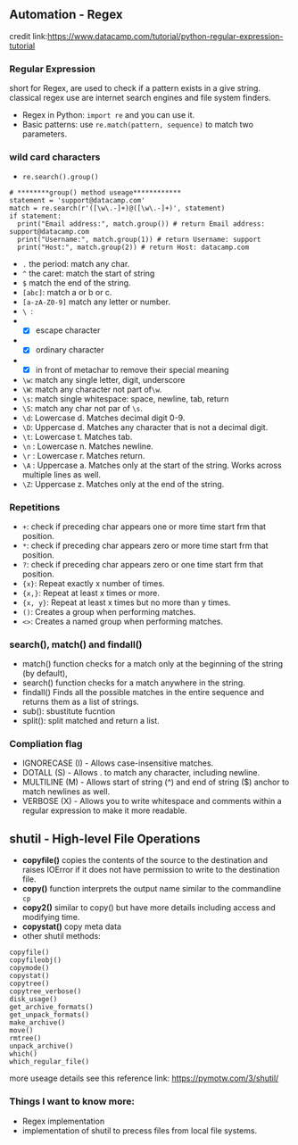 ## Automation - Regex
credit link:https://www.datacamp.com/tutorial/python-regular-expression-tutorial

### Regular Expression
short for Regex, are used to check if a pattern exists in a give string. 
classical regex use are internet search engines and file system finders.

- Regex in Python: ```import re``` and you can use it.
- Basic patterns: use ```re.match(pattern, sequence)``` to match two parameters.

### wild card characters

- ```re.search().group()```
```angular2html
# ********group() method useage************
statement = 'support@datacamp.com'
match = re.search(r'([\w\.-]+)@([\w\.-]+)', statement)
if statement:
  print("Email address:", match.group()) # return Email address: support@datacamp.com
  print("Username:", match.group(1)) # return Username: support
  print("Host:", match.group(2)) # return Host: datacamp.com
```
- ```.``` the period: match any char.
- ```^``` the caret: match the start of string
- ```$``` match the end of the string.
- ```[abc]```: match a or b or c.
- ```[a-zA-Z0-9]``` match any letter or number.
- ```\ ```:
- -[x] escape character
- -[x] ordinary character
- -[x] in front of metachar to remove their special meaning
- ```\w```: match any single letter, digit, underscore
- ```\W```: match any character not part of```\w```.
- ```\s```: match single whitespace: space, newline, tab, return
- ```\S```: match any char not par of ```\s```.
- ```\d```: Lowercase d. Matches decimal digit 0-9.
- ```\D```: Uppercase d. Matches any character that is not a decimal digit.
- ```\t```: Lowercase t. Matches tab.
- ```\n``` : Lowercase n. Matches newline.
- ```\r``` : Lowercase r. Matches return.
- ```\A``` : Uppercase a. Matches only at the start of the string. Works across multiple lines as well.
- ```\Z```: Uppercase z. Matches only at the end of the string.

### Repetitions

- ```+```: check if preceding char appears one or more time start frm that position.
- ```*```: check if preceding char appears zero or more time start frm that position.
- ```?```: check if preceding char appears zero or one time start frm that position.
- ```{x}```: Repeat exactly x number of times.
- ```{x,}```: Repeat at least x times or more.
- ```{x, y}```: Repeat at least x times but no more than y times.
- ```()```: Creates a group when performing matches.
- ```<>```: Creates a named group when performing matches.

### search(), match() and findall()
- match() function checks for a match only at the beginning of the string (by default), 
- search() function checks for a match anywhere in the string.
- findall() Finds all the possible matches in the entire sequence and returns them as a list of strings.
- sub(): sbustitute fucntion
- split(): split matched and return a list.

### Compliation flag
- IGNORECASE (I) - Allows case-insensitive matches.
- DOTALL (S) - Allows . to match any character, including newline.
- MULTILINE (M) - Allows start of string (^) and end of string ($) anchor to match newlines as well.
- VERBOSE (X) - Allows you to write whitespace and comments within a regular expression to make it more readable.

## shutil - High-level File Operations

- **copyfile()** copies the contents of the source to the destination and raises IOError 
if it does not have permission to write to the destination file.
- **copy()** function interprets the output name similar to the commandline ```cp```
- **copy2()** similar to copy() but have more details including access and modifying time.
- **copystat()** copy meta data
- other shutil methods:
```angular2html
copyfile()
copyfileobj()
copymode()
copystat()
copytree()
copytree_verbose()
disk_usage()
get_archive_formats()
get_unpack_formats()
make_archive()
move()
rmtree()
unpack_archive()
which()
which_regular_file()
```
more useage details see this reference link: https://pymotw.com/3/shutil/

### Things I want to know more:
- Regex implementation
- implementation of shutil to precess files from local file systems.
